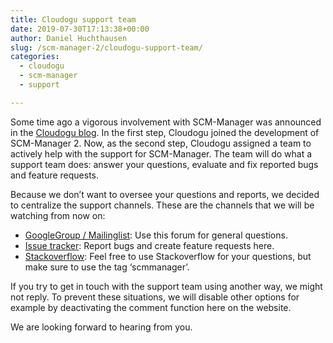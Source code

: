 ```yaml
---
title: Cloudogu support team
date: 2019-07-30T17:13:38+00:00
author: Daniel Huchthausen
slug: /scm-manager-2/cloudogu-support-team/
categories:
  - cloudogu
  - scm-manager
  - support

---
```

Some time ago a vigorous involvement with SCM-Manager was announced in the [Cloudogu blog](https://cloudogu.com/en/blog/scm-manager-collaboration). In the first step, Cloudogu joined the development of SCM-Manager 2. Now, as the second step, Cloudogu assigned a team to actively help with the support for SCM-Manager. The team will do what a support team does: answer your questions, evaluate and fix reported bugs and feature requests.

Because we don’t want to oversee your questions and reports, we decided to centralize the support channels. These are the channels that we will be watching from now on:

- [GoogleGroup / Mailinglist](https://groups.google.com/forum/#!forum/scmmanager): Use this forum for general questions.
- [Issue tracker](https://bitbucket.org/sdorra/scm-manager/issues): Report bugs and create feature requests here.
- [Stackoverflow](https://stackoverflow.com/questions/tagged/scmmanager): Feel free to use Stackoverflow for your questions, but make sure to use the tag ‘scmmanager’.

If you try to get in touch with the support team using another way, we might not reply. To prevent these situations, we will disable other options for example by deactivating the comment function here on the website.

We are looking forward to hearing from you.

